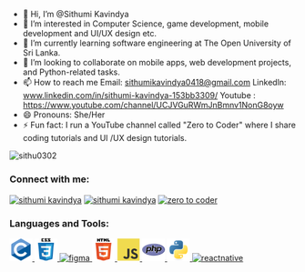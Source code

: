 - 👋 Hi, I’m @Sithumi Kavindya
- 👀 I’m interested in Computer Science, game development, mobile development and UI/UX design etc.
- 🌱 I’m currently learning software engineering at The Open University of Sri Lanka.
- 💞️ I’m looking to collaborate on mobile apps, web development projects, and Python-related tasks.
- 📫 How to reach me
      Email: sithumikavindya0418@gmail.com
      Linkedln: www.linkedin.com/in/sithumi-kavindya-153bb3309/
      Youtube : https://www.youtube.com/channel/UCJVGuRWmJnBmnv1NonG8oyw
- 😄 Pronouns: She/Her
- ⚡ Fun fact: I run a YouTube channel called "Zero to Coder" where I share coding tutorials and UI /UX design tutorials.

<!---
sithu0302/sithu0302 is a ✨ special ✨ repository because its `README.md` (this file) appears on your GitHub profile.
You can click the Preview link to take a look at your changes.
--->
<p align="left"> <img src="https://komarev.com/ghpvc/?username=sithu0302&label=Profile%20views&color=0e75b6&style=flat" alt="sithu0302" /> </p>

<h3 align="left">Connect with me:</h3>
<p align="left">
<a href="https://linkedin.com/in/sithumi kavindya" target="blank"><img align="center" src="https://raw.githubusercontent.com/rahuldkjain/github-profile-readme-generator/master/src/images/icons/Social/linked-in-alt.svg" alt="sithumi kavindya" height="30" width="40" /></a>
<a href="https://fb.com/sithumi kavindya" target="blank"><img align="center" src="https://raw.githubusercontent.com/rahuldkjain/github-profile-readme-generator/master/src/images/icons/Social/facebook.svg" alt="sithumi kavindya" height="30" width="40" /></a>
<a href="https://www.youtube.com/c/zero to coder" target="blank"><img align="center" src="https://raw.githubusercontent.com/rahuldkjain/github-profile-readme-generator/master/src/images/icons/Social/youtube.svg" alt="zero to coder" height="30" width="40" /></a>
</p>

<h3 align="left">Languages and Tools:</h3>
<p align="left"> <a href="https://www.cprogramming.com/" target="_blank" rel="noreferrer"> <img src="https://raw.githubusercontent.com/devicons/devicon/master/icons/c/c-original.svg" alt="c" width="40" height="40"/> </a> <a href="https://www.w3schools.com/css/" target="_blank" rel="noreferrer"> <img src="https://raw.githubusercontent.com/devicons/devicon/master/icons/css3/css3-original-wordmark.svg" alt="css3" width="40" height="40"/> </a> <a href="https://www.figma.com/" target="_blank" rel="noreferrer"> <img src="https://www.vectorlogo.zone/logos/figma/figma-icon.svg" alt="figma" width="40" height="40"/> </a> <a href="https://www.w3.org/html/" target="_blank" rel="noreferrer"> <img src="https://raw.githubusercontent.com/devicons/devicon/master/icons/html5/html5-original-wordmark.svg" alt="html5" width="40" height="40"/> </a> <a href="https://developer.mozilla.org/en-US/docs/Web/JavaScript" target="_blank" rel="noreferrer"> <img src="https://raw.githubusercontent.com/devicons/devicon/master/icons/javascript/javascript-original.svg" alt="javascript" width="40" height="40"/> </a> <a href="https://www.php.net" target="_blank" rel="noreferrer"> <img src="https://raw.githubusercontent.com/devicons/devicon/master/icons/php/php-original.svg" alt="php" width="40" height="40"/> </a> <a href="https://www.python.org" target="_blank" rel="noreferrer"> <img src="https://raw.githubusercontent.com/devicons/devicon/master/icons/python/python-original.svg" alt="python" width="40" height="40"/> </a> <a href="https://reactnative.dev/" target="_blank" rel="noreferrer"> <img src="https://reactnative.dev/img/header_logo.svg" alt="reactnative" width="40" height="40"/> </a> </p>
